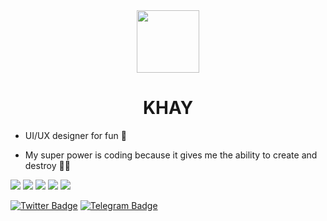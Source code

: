 
<div id="header" align="center">
  <img src="https://media.giphy.com/media/M9gbBd9nbDrOTu1Mqx/giphy.gif" width="100"/>
</div>

<h1 align="center"> KHAY</h1>

- UI/UX designer for fun 🚀

- My super power is coding because it gives me the ability to create and destroy  🐱‍👤

![](https://img.shields.io/badge/Code-Flutter-informational?style=flat&logo=flutter&logoColor=skyblue&color=4AB197)
![](https://img.shields.io/badge/Code-Dart-informational?style=flat&logo=dart&logoColor=skyblue&color=4AB197)
![](https://img.shields.io/badge/Code-C-informational?style=flat&logo=c&logoColor=skyblue&color=4AB197)
![](https://img.shields.io/badge/Code-Css-informational?style=flat&logo=css3&logoColor=orange&color=4AB197)
![](https://img.shields.io/badge/Code-Html-informational?style=flat&logo=html5&logoColor=red&color=4AB197)

[![Twitter Badge](https://img.shields.io/badge/Twitter-Profile-informational?style=flat&logo=twitter&logoColor=white&color=1CA2F1)](https://twitter.com/KhayBullish)
[![Telegram Badge](https://img.shields.io/badge/Telegram-Profile-informational?style=flat&logo=telegram&logoColor=white&color=1CA2F1)](https://t.me/Mr_Khay)
